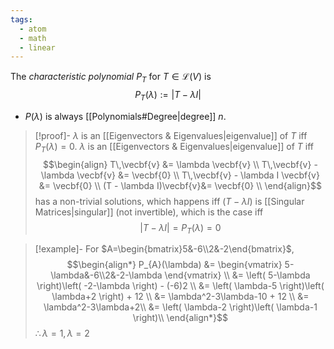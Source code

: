 ```yaml
---
tags:
  - atom
  - math
  - linear
---
```

The *characteristic polynomial* $P_{T}$ for $T \in \mathcal{L}(V)$ is
$$P_{T}(\lambda) := \left| T-\lambda I \right| $$
- $P(\lambda)$ is always [[Polynomials#Degree|degree]] $n$.

> [!proof]- $\lambda$ is an [[Eigenvectors & Eigenvalues|eigenvalue]] of $T$ iff $P_{T}(\lambda) = 0$.
> $\lambda$ is an [[Eigenvectors & Eigenvalues|eigenvalue]] of $T$ iff
> $$\begin{align}
> 	T\,\vecbf{v} &= \lambda \vecbf{v} \\
> 	T\,\vecbf{v} - \lambda \vecbf{v} &= \vecbf{0} \\
> 	T\,\vecbf{v} - \lambda I \vecbf{v} &= \vecbf{0} \\
> 	(T - \lambda I)\vecbf{v}&= \vecbf{0} \\
> \end{align}$$
> has a non-trivial solutions, which happens iff $(T-\lambda I)$ is [[Singular Matrices|singular]] (not invertible), which is the case iff
> $$\left| T - \lambda I \right| = P_{T}(\lambda) = 0 $$

> [!example]-
> For $A=\begin{bmatrix}5&-6\\2&-2\end{bmatrix}$,
> $$\begin{align*}
> 	P_{A}(\lambda) &= \begin{vmatrix}
> 		5-\lambda&-6\\2&-2-\lambda
> 	\end{vmatrix} \\
> 	&= \left( 5-\lambda \right)\left( -2-\lambda \right) - (-6)2 \\
> 	&= \left( \lambda-5 \right)\left( \lambda+2 \right) + 12 \\
> 	&= \lambda^2-3\lambda-10 + 12 \\
> 	&= \lambda^2-3\lambda+2\\
> 	&= \left( \lambda-2 \right)\left( \lambda-1 \right)\\
> \end{align*}$$
> $\therefore \lambda=1,\lambda=2$

[^1]: [[Sets of Matrices]]

